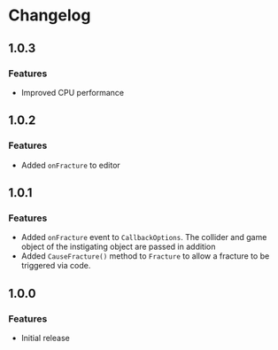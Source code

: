 # Changelog

## 1.0.3
### Features
- Improved CPU performance

## 1.0.2
### Features
- Added `onFracture` to editor

## 1.0.1
### Features
- Added `onFracture` event to `CallbackOptions`. The collider and game object of the instigating object are passed in addition
- Added `CauseFracture()` method to `Fracture` to allow a fracture to be triggered via code.

## 1.0.0
### Features
- Initial release